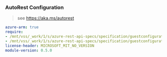 ### AutoRest Configuration

> see https://aka.ms/autorest

``` yaml
azure-arm: true
require:
- /mnt/vss/_work/1/s/azure-rest-api-specs/specification/guestconfiguration/resource-manager/readme.md
- /mnt/vss/_work/1/s/azure-rest-api-specs/specification/guestconfiguration/resource-manager/readme.go.md
license-header: MICROSOFT_MIT_NO_VERSION
module-version: 0.5.0

```